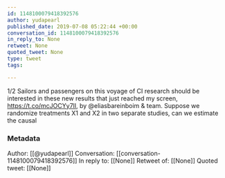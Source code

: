 ```yaml
---
id: 1148100079418392576
author: yudapearl
published_date: 2019-07-08 05:22:44 +00:00
conversation_id: 1148100079418392576
in_reply_to: None
retweet: None
quoted_tweet: None
type: tweet
tags:

---
```


1/2 Sailors and passengers on this voyage of CI research
should be interested in these new results that
just reached my screen, https://t.co/mcJOCYy7lI, by @eliasbareinboim &amp; team.
Suppose we  randomize treatments X1 and X2 in two separate studies, can we estimate the causal

### Metadata

Author: [[@yudapearl]]
Conversation: [[conversation-1148100079418392576]]
In reply to: [[None]]
Retweet of: [[None]]
Quoted tweet: [[None]]

